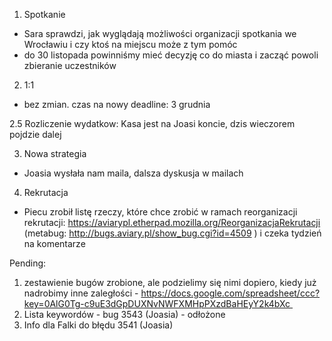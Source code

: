 1. Spotkanie
- Sara sprawdzi, jak wyglądają możliwości organizacji spotkania we Wrocławiu i czy ktoś na miejscu może z tym pomóc
- do 30 listopada powinniśmy mieć decyzję co do miasta i zacząć powoli zbieranie uczestników

2. 1:1
- bez zmian. czas na nowy deadline: 3 grudnia

2.5 Rozliczenie wydatkow:
Kasa jest na Joasi koncie, dzis wieczorem pojdzie dalej 

3. Nowa strategia
- Joasia wysłała nam maila, dalsza dyskusja w mailach

4. Rekrutacja
- Piecu zrobił listę rzeczy, które chce zrobić w ramach reorganizacji rekrutacji: https://aviarypl.etherpad.mozilla.org/ReorganizacjaRekrutacji (metabug: http://bugs.aviary.pl/show_bug.cgi?id=4509 ) i czeka tydzień na komentarze


Pending:
1. zestawienie bugów zrobione, ale podzielimy się nimi dopiero, kiedy już nadrobimy inne zaległości - https://docs.google.com/spreadsheet/ccc?key=0AlG0Tg-c9uE3dGpDUXNvNWFXMHpPXzdBaHEyY2k4bXc 
2. Lista keywordów - bug 3543 (Joasia) - odłożone
3. Info dla Falki do błędu 3541 (Joasia)
